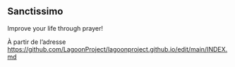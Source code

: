 ## Sanctissimo

Improve your life through prayer!

À partir de l’adresse <https://github.com/LagoonProject/lagoonproject.github.io/edit/main/INDEX.md> 